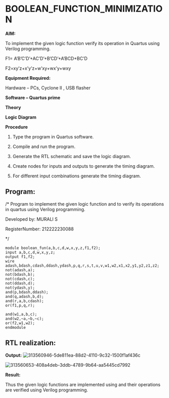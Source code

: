 # BOOLEAN_FUNCTION_MINIMIZATION

**AIM:**

To implement the given logic function verify its operation in Quartus using Verilog programming.

F1= A’B’C’D’+AC’D’+B’CD’+A’BCD+BC’D 

F2=xy’z+x’y’z+w’xy+wx’y+wxy

**Equipment Required:**

Hardware – PCs, Cyclone II , USB flasher

**Software – Quartus prime**

**Theory**

**Logic Diagram**

**Procedure**

1.	Type the program in Quartus software.

2.	Compile and run the program.

3.	Generate the RTL schematic and save the logic diagram.

4.	Create nodes for inputs and outputs to generate the timing diagram.

5.	For different input combinations generate the timing diagram.


## Program:

/* Program to implement the given logic function and to verify its operations in quartus using Verilog programming. 

Developed by: MURALI S

RegisterNumber: 212222230088

*/

```
module boolean_fun(a,b,c,d,w,x,y,z,f1,f2);
input a,b,c,d,w,x,y,z;
output f1,f2;
wire adash,bdash,cdash,ddash,ydash,p,q,r,s,t,u,v,w1,w2,x1,x2,y1,y2,z1,z2;
not(adash,a);
not(bdash,b);
not(cdash,c);
not(ddash,d);
not(ydash,y);
and(p,bdash,ddash);
and(q,adash,b,d);
and(r,a,b,cdash);
or(f1,p,q,r);

and(w1,a,b,c);
and(w2,~a,~b,~c);
or(f2,w1,w2);
endmodule
```


## RTL realization:

**Output:**
![313560946-5de811ea-88d2-4110-9c32-1500f1af436c](https://github.com/Keerthi-Vasan-Adhithan/BOOLEAN_FUNCTION_MINIMIZATION/assets/107488929/348cd21b-bcc4-4d44-a425-f64f9fb056ae)


![313560653-408a4deb-3ddb-4789-9b64-aa5445cd7992](https://github.com/Keerthi-Vasan-Adhithan/BOOLEAN_FUNCTION_MINIMIZATION/assets/107488929/78f443f6-f744-4a6a-8f8f-50a14e716ee9)


**Result:**

Thus the given logic functions are implemented using and their operations are verified using Verilog programming.

